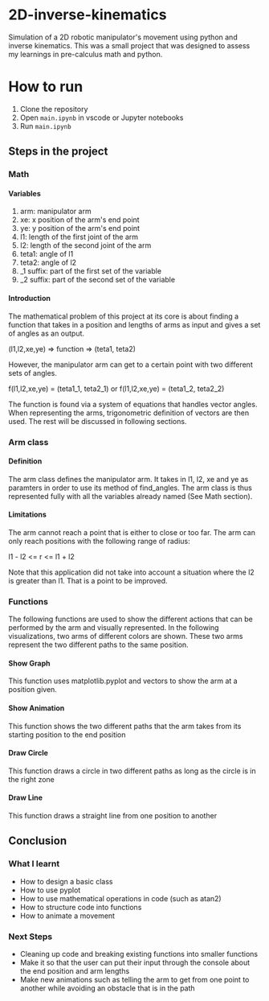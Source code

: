 # 2D-inverse-kinematics
Simulation of a 2D robotic manipulator's movement using python and inverse kinematics. This was a small project that was designed to assess my learnings in pre-calculus math and python.

# How to run
1. Clone the repository
2. Open `main.ipynb` in vscode or Jupyter notebooks
3. Run `main.ipynb`

## Steps in the project

###  Math
#### Variables
1. arm: manipulator arm
2. xe: x position of the arm's end point
3. ye: y position of the arm's end point
4. l1: length of the first joint of the arm
5. l2: length of the second joint of the arm
6. teta1: angle of l1
7. teta2: angle of l2
8. _1 suffix: part of the first set of the variable
9. _2 suffix: part of the second set of the variable

#### Introduction
The mathematical problem of this project at its core is about finding a function that takes in a position and lengths of arms as input and gives a set of angles as an output.

(l1,l2,xe,ye) => function => (teta1, teta2)

However, the manipulator arm can get to a certain point with two different sets of angles.

f(l1,l2,xe,ye) = (teta1_1, teta2_1) or
f(l1,l2,xe,ye) = (teta1_2, teta2_2)

The function is found via a system of equations that handles vector angles. When representing the arms, trigonometric definition of vectors are then used. The rest will be discussed in following sections.

###  Arm class
#### Definition
The arm class defines the manipulator arm. It takes in l1, l2, xe and ye as paramters in order to use its method of find_angles. The arm class is thus represented fully with all the variables already named (See Math section).

#### Limitations
The arm cannot reach a point that is either to close or too far. The arm can only reach positions with the following range of radius:

l1 - l2 <= r <= l1 + l2

Note that this application did not take into account a situation where the l2 is greater than l1. That is a point to be improved.

### Functions
The following functions are used to show the different actions that can be performed by the arm and visually represented. In the following visualizations, two arms of different colors are shown. These two arms represent the two different paths to the same position.

#### Show Graph
This function uses matplotlib.pyplot and vectors to show the arm at a position given.

#### Show Animation
This function shows the two different paths that the arm takes from its starting position to the end position

#### Draw Circle
This function draws a circle in two different paths as long as the circle is in the right zone

#### Draw Line
This function draws a straight line from one position to another

## Conclusion

### What I learnt
- How to design a basic class
- How to use pyplot
- How to use mathematical operations in code (such as atan2)
- How to structure code into functions
- How to animate a movement

### Next Steps
- Cleaning up code and breaking existing functions into smaller functions
- Make it so that the user can put their input through the console about the end position and arm lengths
- Make new animations such as telling the arm to get from one point to another while avoiding an obstacle that is in the path
